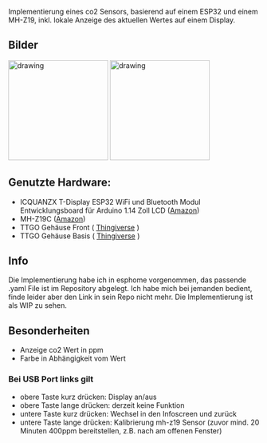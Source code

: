 Implementierung eines co2 Sensors, basierend auf einem ESP32 und einem MH-Z19, inkl. lokale Anzeige des aktuellen Wertes auf einem Display.

## Bilder
<img src="front.jpeg" alt="drawing" width="200"/>
<img src="back.jpeg" alt="drawing" width="200"/>

## Genutzte Hardware:
- ICQUANZX T-Display ESP32 WiFi und Bluetooth Modul Entwicklungsboard für Arduino 1.14 Zoll LCD ([Amazon](https://www.amazon.de/gp/product/B07VNG9D52/ref=ppx_yo_dt_b_asin_title_o01_s00?ie=UTF8&psc=1))
- MH-Z19C ([Amazon](https://www.amazon.de/gp/product/B096XXPHHY/ref=ppx_yo_dt_b_asin_title_o05_s00?ie=UTF8&psc=1))
- TTGO Gehäuse Front ( [Thingiverse](https://www.thingiverse.com/thing:3777859) )
- TTGO Gehäuse Basis ( [Thingiverse](https://www.thingiverse.com/thing:4108699) )

## Info
Die Implementierung habe ich in esphome vorgenommen, das passende .yaml File ist im Repository abgelegt. Ich habe mich bei jemanden bedient, finde leider aber den Link in sein Repo nicht mehr. Die Implementierung ist als WIP zu sehen.

## Besonderheiten
* Anzeige co2 Wert in ppm
* Farbe in Abhängigkeit vom Wert

### Bei USB Port links gilt
* obere Taste kurz drücken: Display an/aus
* obere Taste lange drücken: derzeit keine Funktion
* untere Taste kurz drücken: Wechsel in den Infoscreen und zurück
* untere Taste lange drücken: Kalibrierung mh-z19 Sensor (zuvor mind. 20 Minuten 400ppm bereitstellen, z.B. nach am offenen Fenster)
